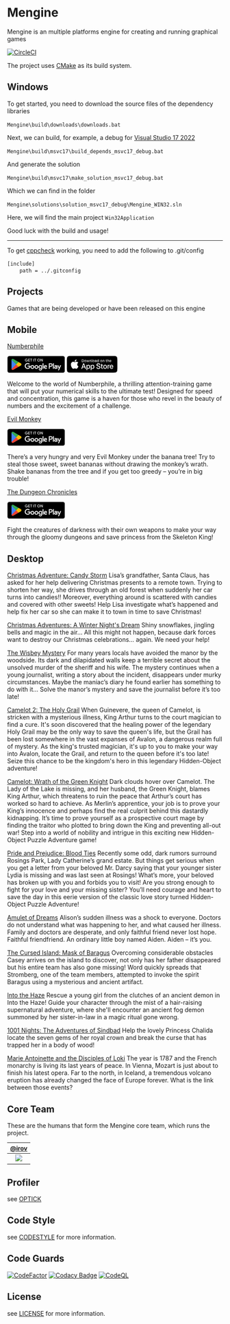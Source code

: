 # Mengine

Mengine is an multiple platforms engine for creating and running graphical games

[![CircleCI](https://circleci.com/gh/irov/Mengine.svg?style=svg)](https://app.circleci.com/pipelines/github/irov/Mengine)

The project uses [CMake](https://cmake.org/) as its build system.

## Windows

To get started, you need to download the source files of the dependency libraries

`Mengine\build\downloads\downloads.bat`
    
Next, we can build, for example, a debug for [Visual Studio 17 2022](https://visualstudio.microsoft.com/downloads/)

`Mengine\build\msvc17\build_depends_msvc17_debug.bat`

And generate the solution

`Mengine\build\msvc17\make_solution_msvc17_debug.bat`
    
Which we can find in the folder

`Mengine\solutions\solution_msvc17_debug\Mengine_WIN32.sln`
    
Here, we will find the main project `Win32Application`

Good luck with the build and usage!

-------

To get [cppcheck](http://cppcheck.sourceforge.net/) working, you need to add the following to .git/config

```
[include]
	path = ../.gitconfig
```

## Projects

Games that are being developed or have been released on this engine

Mobile
-------
[Numberphile](https://www.wonderland-games.com/projects/numberphile)

[![Android](https://raw.githubusercontent.com/irov/badgets/master/half/GetItOnGooglePlay_Badge_Web_color_English.png)](https://play.google.com/store/apps/details?id=com.wonderland.numberphile)
[![Apple](https://raw.githubusercontent.com/irov/badgets/master/half/Download_on_the_App_Store_Badge_US-UK_RGB.png)](https://apps.apple.com/app/id6498917681)

Welcome to the world of Numberphile, a thrilling attention-training game that will put your numerical skills to the ultimate test! Designed for speed and concentration, this game is a haven for those who revel in the beauty of numbers and the excitement of a challenge.

[Evil Monkey](https://www.wonderland-games.com/projects/evil-monkey)

[![Android](https://raw.githubusercontent.com/irov/badgets/master/half/GetItOnGooglePlay_Badge_Web_color_English.png)](https://play.google.com/store/apps/details?id=org.Wonderland.EvilMonkey) 

There’s a very hungry and very Evil Monkey under the banana tree! Try to steal those sweet, sweet bananas without drawing the monkey’s wrath. Shake bananas from the tree and if you get too greedy – you’re in big trouble!

[The Dungeon Chronicles](https://www.wonderland-games.com/projects/the-dungeon-chronicles)

[![Android](https://raw.githubusercontent.com/irov/badgets/master/half/GetItOnGooglePlay_Badge_Web_color_English.png)](https://www.wonderland-games.com/projects/the-dungeon-chronicles)

Fight the creatures of darkness with their own weapons to make your way through the gloomy dungeons and save princess from the Skeleton King!

Desktop
-------

[Christmas Adventure: Candy Storm](https://store.steampowered.com/app/456430/Christmas_Adventure_Candy_Storm) Lisa’s grandfather, Santa Claus, has asked for her help delivering Christmas presents to a remote town. Trying to shorten her way, she drives through an old forest when suddenly her car turns into candies!! Moreover, everything around is scattered with candies and covered with other sweets! Help Lisa investigate what’s happened and help fix her car so she can make it to town in time to save Christmas!

[Christmas Adventures: A Winter Night's Dream](https://store.steampowered.com/app/1490790/Christmas_Adventures_A_Winter_Nights_Dream) Shiny snowflakes, jingling bells and magic in the air… All this might not happen, because dark forces want to destroy our Christmas celebrations… again. We need your help!

[The Wisbey Mystery](https://store.steampowered.com/app/575960/The_Wisbey_Mystery) For many years locals have avoided the manor by the woodside. Its dark and dilapidated walls keep a terrible secret about the unsolved murder of the sheriff and his wife. The mystery continues when a young journalist, writing a story about the incident, disappears under murky circumstances. Maybe the maniac’s diary he found earlier has something to do with it… Solve the manor’s mystery and save the journalist before it’s too late!

[Camelot 2: The Holy Grail](https://www.bigfishgames.com/us/en/games/18632/camelot-2-the-holy-grail-ce) When Guinevere, the queen of Camelot, is stricken with a mysterious illness, King Arthur turns to the court magician to find a cure. It's soon discovered that the healing power of the legendary Holy Grail may be the only way to save the queen's life, but the Grail has been lost somewhere in the vast expanses of Avalon, a dangerous realm full of mystery. As the king's trusted magician, it's up to you to make your way into Avalon, locate the Grail, and return to the queen before it's too late! Seize this chance to be the kingdom's hero in this legendary Hidden-Object adventure!

[Camelot: Wrath of the Green Knight](https://www.bigfishgames.com/us/en/games/18535/camelot-wrath-of-the-green-knight-ce) Dark clouds hover over Camelot. The Lady of the Lake is missing, and her husband, the Green Knight, blames King Arthur, which threatens to ruin the peace that Arthur’s court has worked so hard to achieve. As Merlin’s apprentice, your job is to prove your King’s innocence and perhaps find the real culprit behind this dastardly kidnapping. It’s time to prove yourself as a prospective court mage by finding the traitor who plotted to bring down the King and preventing all-out war! Step into a world of nobility and intrigue in this exciting new Hidden-Object Puzzle Adventure game!

[Pride and Prejudice: Blood Ties](https://www.bigfishgames.com/us/en/games/14825/pride-and-prejudice-blood-ties-ce) Recently some odd, dark rumors surround Rosings Park, Lady Catherine’s grand estate. But things get serious when you get a letter from your beloved Mr. Darcy saying that your younger sister Lydia is missing and was last seen at Rosings! What’s more, your beloved has broken up with you and forbids you to visit! Are you strong enough to fight for your love and your missing sister? You’ll need courage and heart to save the day in this eerie version of the classic love story turned Hidden-Object Puzzle Adventure!

[Amulet of Dreams](https://store.steampowered.com/app/476920/Amulet_of_Dreams) Alison’s sudden illness was a shock to everyone. Doctors do not understand what was happening to her, and what caused her illness. Family and doctors are desperate, and only faithful friend never lost hope. Faithful friendfriend. An ordinary little boy named Aiden. Aiden – it’s you.

[The Cursed Island: Mask of Baragus](https://www.bigfishgames.com/games/8368/the-cursed-island-mask-of-baragus) Overcoming considerable obstacles Casey arrives on the island to discover, not only has her father disappeared but his entire team has also gone missing! Word quickly spreads that Stromberg, one of the team members, attempted to invoke the spirit Baragus using a mysterious and ancient artifact.

[Into the Haze](https://www.bigfishgames.com/games/7727/into-the-haze) Rescue a young girl from the clutches of an ancient demon in Into the Haze! Guide your character through the mist of a hair-raising supernatural adventure, where she'll encounter an ancient fog demon summoned by her sister-in-law in a magic ritual gone wrong.

[1001 Nights: The Adventures of Sindbad](https://www.bigfishgames.com/games/5394/1001-nights-the-adventures-of-sindbad) Help the lovely Princess Chalida locate the seven gems of her royal crown and break the curse that has trapped her in a body of wood!

[Marie Antoinette and the Disciples of Loki](https://www.bigfishgames.com/games/6978/marie-antoinette-and-the-disciples-of-loki) The year is 1787 and the French monarchy is living its last years of peace. In Vienna, Mozart is just about to finish his latest opera. Far to the north, in Iceland, a tremendous volcano eruption has already changed the face of Europe forever. What is the link between those events?

## Core Team

These are the humans that form the Mengine core team, which runs the project.

| [@irov][irov-user] |
| :---: |
| [![][irov-img]][irov-user] |

[irov-user]: https://github.com/irov
[irov-img]: https://avatars.githubusercontent.com/u/1975501?s=100&v=4

Profiler
-------
see [OPTICK](https://github.com/bombomby/optick)

Code Style
-------
see [CODESTYLE](https://github.com/irov/Mengine/wiki/Codestyle) for more information.

Code Guards
-------
[![CodeFactor](https://www.codefactor.io/repository/github/irov/mengine/badge)](https://www.codefactor.io/repository/github/irov/mengine)
[![Codacy Badge](https://api.codacy.com/project/badge/Grade/830296ccc09541d4a03d8c3753f25dc4)](https://www.codacy.com/app/irov13/Mengine?utm_source=github.com&amp;utm_medium=referral&amp;utm_content=irov/Mengine&amp;utm_campaign=Badge_Grade)
[![CodeQL](https://github.com/irov/Mengine/actions/workflows/codeql-analysis.yml/badge.svg?branch=master)](https://github.com/irov/Mengine/actions/workflows/codeql-analysis.yml)

License
-------
see [LICENSE](https://raw.githubusercontent.com/irov/Mengine/master/LICENSE) for more information.
